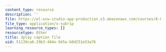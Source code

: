 ```yaml
---
content_type: resource
description: ''
file: https://ol-ocw-studio-app-production.s3.amazonaws.com/courses/8-01sc-classical-mechanics-fall-2016/51139ca629b3484e945ab8d251e53a76_ZBlHexE8m6A.srt
file_type: application/x-subrip
learning_resource_types: []
resourcetype: Other
title: 3play caption file
uid: 51139ca6-29b3-484e-945a-b8d251e53a76
---
```

